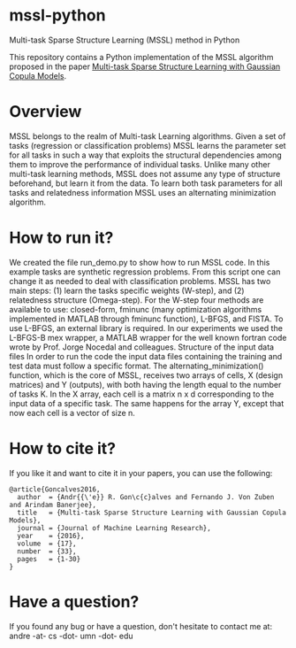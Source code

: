 # mssl-python

Multi-task Sparse Structure Learning (MSSL) method in Python


This repository contains a Python implementation of the MSSL algorithm proposed in the paper <a href="http://jmlr.org/papers/v17/15-215.html">Multi-task Sparse Structure Learning with Gaussian Copula Models</a>.


# Overview #
MSSL belongs to the realm of Multi-task Learning algorithms. Given a set of tasks (regression or classification problems) MSSL learns the parameter set for all tasks in such a way that exploits the structural dependencies among them to improve the performance of individual tasks. Unlike many other multi-task learning methods, MSSL does not assume any type of structure beforehand, but learn it from the data. To learn both task parameters for all tasks and relatedness information MSSL uses an alternating minimization algorithm.

# How to run it? #
We created the file run_demo.py to show how to run MSSL code. In this example tasks are synthetic regression problems. From this script one can change it as needed to deal with classification problems.
MSSL has two main steps: (1) learn the tasks specific weights (W-step), and (2) relatedness structure (Omega-step). For the W-step four methods are available to use: closed-form, fminunc (many optimization algorithms implemented in MATLAB through fminunc function), L-BFGS, and FISTA. To use L-BFGS, an external library is required. In our experiments we used the L-BFGS-B mex wrapper, a MATLAB wrapper for the well known fortran code wrote by Prof. Jorge Nocedal and colleagues.
Structure of the input data files
In order to run the code the input data files containing the training and test data must follow a specific format. The alternating_minimization() function, which is the core of MSSL, receives two arrays of cells, X (design matrices) and Y (outputs), with both having the length equal to the number of tasks K. In the X array, each cell is a matrix n x d corresponding to the input data of a specific task. The same happens for the array Y, except that now each cell is a vector of size n.

# How to cite it? #
If you like it and want to cite it in your papers, you can use the following:
```
@article{Goncalves2016,
  author  = {Andr{{\'e}} R. Gon\c{c}alves and Fernando J. Von Zuben and Arindam Banerjee},
  title   = {Multi-task Sparse Structure Learning with Gaussian Copula Models},
  journal = {Journal of Machine Learning Research},
  year    = {2016},
  volume  = {17},
  number  = {33},
  pages   = {1-30}
}
```

# Have a question? #
If you found any bug or have a question, don't hesitate to contact me at: andre -at- cs -dot- umn -dot- edu
